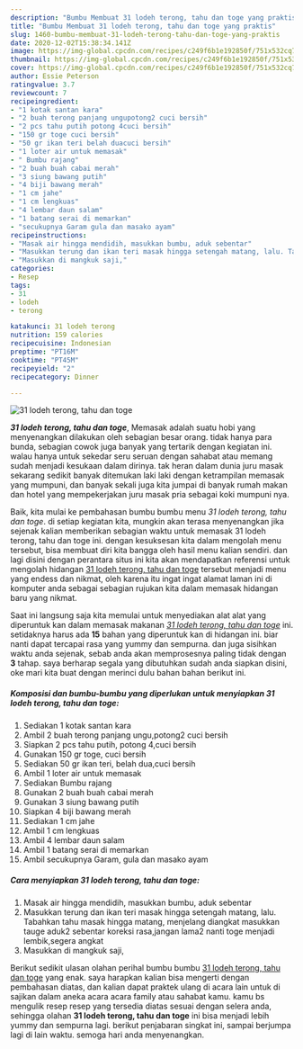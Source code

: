 ```yaml
---
description: "Bumbu Membuat 31 lodeh terong, tahu dan toge yang praktis"
title: "Bumbu Membuat 31 lodeh terong, tahu dan toge yang praktis"
slug: 1460-bumbu-membuat-31-lodeh-terong-tahu-dan-toge-yang-praktis
date: 2020-12-02T15:38:34.141Z
image: https://img-global.cpcdn.com/recipes/c249f6b1e192850f/751x532cq70/31-lodeh-terong-tahu-dan-toge-foto-resep-utama.jpg
thumbnail: https://img-global.cpcdn.com/recipes/c249f6b1e192850f/751x532cq70/31-lodeh-terong-tahu-dan-toge-foto-resep-utama.jpg
cover: https://img-global.cpcdn.com/recipes/c249f6b1e192850f/751x532cq70/31-lodeh-terong-tahu-dan-toge-foto-resep-utama.jpg
author: Essie Peterson
ratingvalue: 3.7
reviewcount: 7
recipeingredient:
- "1 kotak santan kara"
- "2 buah terong panjang ungupotong2 cuci bersih"
- "2 pcs tahu putih potong 4cuci bersih"
- "150 gr toge cuci bersih"
- "50 gr ikan teri belah duacuci bersih"
- "1 loter air untuk memasak"
- " Bumbu rajang"
- "2 buah buah cabai merah"
- "3 siung bawang putih"
- "4 biji bawang merah"
- "1 cm jahe"
- "1 cm lengkuas"
- "4 lembar daun salam"
- "1 batang serai di memarkan"
- "secukupnya Garam gula dan masako ayam"
recipeinstructions:
- "Masak air hingga mendidih, masukkan bumbu, aduk sebentar"
- "Masukkan terung dan ikan teri masak hingga setengah matang, lalu. Tabahkan tahu masak hingga matang, menjelang diangkat masukkan tauge aduk2 sebentar koreksi rasa,jangan lama2 nanti toge menjadi lembik,segera angkat"
- "Masukkan di mangkuk saji,"
categories:
- Resep
tags:
- 31
- lodeh
- terong

katakunci: 31 lodeh terong 
nutrition: 159 calories
recipecuisine: Indonesian
preptime: "PT16M"
cooktime: "PT45M"
recipeyield: "2"
recipecategory: Dinner

---
```



![31 lodeh terong, tahu dan toge](https://img-global.cpcdn.com/recipes/c249f6b1e192850f/751x532cq70/31-lodeh-terong-tahu-dan-toge-foto-resep-utama.jpg)

<b><i>31 lodeh terong, tahu dan toge</i></b>, Memasak adalah suatu hobi yang menyenangkan dilakukan oleh sebagian besar orang. tidak hanya para bunda, sebagian cowok juga banyak yang tertarik dengan kegiatan ini. walau hanya untuk sekedar seru seruan dengan sahabat atau memang sudah menjadi kesukaan dalam dirinya. tak heran dalam dunia juru masak sekarang sedikit banyak ditemukan laki laki dengan ketrampilan memasak yang mumpuni, dan banyak sekali juga kita jumpai di banyak rumah makan dan hotel yang mempekerjakan juru masak pria sebagai koki mumpuni nya.

Baik, kita mulai ke pembahasan bumbu bumbu menu <i>31 lodeh terong, tahu dan toge</i>. di setiap kegiatan kita, mungkin akan terasa menyenangkan jika sejenak kalian memberikan sebagian waktu untuk memasak 31 lodeh terong, tahu dan toge ini. dengan kesuksesan kita dalam mengolah menu tersebut, bisa membuat diri kita bangga oleh hasil menu kalian sendiri. dan lagi disini dengan perantara situs ini kita akan mendapatkan referensi untuk mengolah hidangan <u>31 lodeh terong, tahu dan toge</u> tersebut menjadi menu yang endess dan nikmat, oleh karena itu ingat ingat alamat laman ini di komputer anda sebagai sebagian rujukan kita dalam memasak hidangan baru yang nikmat.




Saat ini langsung saja kita memulai untuk menyediakan alat alat yang diperuntuk kan dalam memasak makanan <u><i>31 lodeh terong, tahu dan toge</i></u> ini. setidaknya harus ada <b>15</b> bahan yang diperuntuk kan di hidangan ini. biar nanti dapat tercapai rasa yang yummy dan sempurna. dan juga sisihkan waktu anda sejenak, sebab anda akan memprosesnya paling tidak dengan <b>3</b> tahap. saya berharap segala yang dibutuhkan sudah anda siapkan disini, oke mari kita buat dengan merinci dulu bahan bahan berikut ini.

<!--inarticleads1-->

##### Komposisi dan bumbu-bumbu yang diperlukan untuk menyiapkan 31 lodeh terong, tahu dan toge:

1. Sediakan 1 kotak santan kara
1. Ambil 2 buah terong panjang ungu,potong2 cuci bersih
1. Siapkan 2 pcs tahu putih, potong 4,cuci bersih
1. Gunakan 150 gr toge, cuci bersih
1. Sediakan 50 gr ikan teri, belah dua,cuci bersih
1. Ambil 1 loter air untuk memasak
1. Sediakan  Bumbu rajang
1. Gunakan 2 buah buah cabai merah
1. Gunakan 3 siung bawang putih
1. Siapkan 4 biji bawang merah
1. Sediakan 1 cm jahe
1. Ambil 1 cm lengkuas
1. Ambil 4 lembar daun salam
1. Ambil 1 batang serai di memarkan
1. Ambil secukupnya Garam, gula dan masako ayam




<!--inarticleads2-->

##### Cara menyiapkan 31 lodeh terong, tahu dan toge:

1. Masak air hingga mendidih, masukkan bumbu, aduk sebentar
1. Masukkan terung dan ikan teri masak hingga setengah matang, lalu. Tabahkan tahu masak hingga matang, menjelang diangkat masukkan tauge aduk2 sebentar koreksi rasa,jangan lama2 nanti toge menjadi lembik,segera angkat
1. Masukkan di mangkuk saji,




Berikut sedikit ulasan olahan perihal bumbu bumbu <u>31 lodeh terong, tahu dan toge</u> yang enak. saya harapkan kalian bisa mengerti dengan pembahasan diatas, dan kalian dapat praktek ulang di acara lain untuk di sajikan dalam aneka acara acara family atau sahabat kamu. kamu bs mengulik resep resep yang tersedia diatas sesuai dengan selera anda, sehingga olahan <b>31 lodeh terong, tahu dan toge</b> ini bisa menjadi lebih yummy dan sempurna lagi. berikut penjabaran singkat ini, sampai berjumpa lagi di lain waktu. semoga hari anda menyenangkan.
